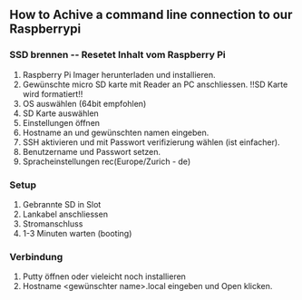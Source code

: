 ## How to Achive a command line connection to our Raspberrypi


### SSD brennen -- Resetet Inhalt vom Raspberry Pi
1. Raspberry Pi Imager herunterladen und installieren.
2. Gewünschte micro SD karte mit Reader an PC anschliessen. !!SD Karte wird formatiert!!
3. OS auswählen (64bit empfohlen)
4. SD Karte auswählen
5. Einstellungen öffnen
6. Hostname an und gewünschten namen eingeben.
7. SSH aktivieren und mit Passwort verifizierung wählen (ist einfacher).
8. Benutzername und Passwort setzen.
9. Spracheinstellungen rec(Europe/Zurich - de)
### Setup
1. Gebrannte SD in Slot
2. Lankabel anschliessen 
3. Stromanschluss
4. 1-3 Minuten warten (booting)

### Verbindung
1. Putty öffnen oder vieleicht noch installieren
2. Hostname <gewünschter name>.local eingeben und Open klicken.
